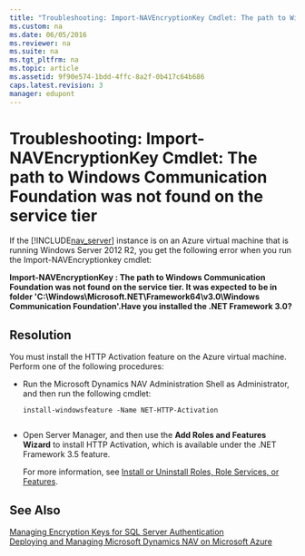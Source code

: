 ```yaml
---
title: "Troubleshooting: Import-NAVEncryptionKey Cmdlet: The path to Windows Communication Foundation was not found on the service tier"
ms.custom: na
ms.date: 06/05/2016
ms.reviewer: na
ms.suite: na
ms.tgt_pltfrm: na
ms.topic: article
ms.assetid: 9f90e574-1bdd-4ffc-8a2f-0b417c64b686
caps.latest.revision: 3
manager: edupont
---
```

# Troubleshooting: Import-NAVEncryptionKey Cmdlet: The path to Windows Communication Foundation was not found on the service tier
If the [!INCLUDE[nav_server](includes/nav_server_md.md)] instance is on an Azure virtual machine that is running Windows Server 2012 R2, you get the following error when you run the Import\-NAVEncryptionkey cmdlet:  
  
 **Import\-NAVEncryptionKey : The path to Windows Communication Foundation was not found on the service tier. It was expected to be in folder 'C:\\Windows\\Microsoft.NET\\Framework64\\v3.0\\Windows Communication Foundation'.Have you installed the .NET Framework 3.0?**  
  
## Resolution  
 You must install the HTTP Activation feature on the Azure virtual machine. Perform one of the following procedures:  
  
-   Run the Microsoft Dynamics NAV Administration Shell as Administrator, and then run the following cmdlet:  
  
    ```  
    install-windowsfeature -Name NET-HTTP-Activation  
  
    ```  
  
-   Open Server Manager, and then use the **Add Roles and Features Wizard** to install HTTP Activation, which is available under the .NET Framework 3.5 feature.  
  
     For more information, see [Install or Uninstall Roles, Role Services, or Features](http://go.microsoft.com/fwlink/?LinkID=623826).  
  
## See Also  
 [Managing Encryption Keys for SQL Server Authentication](Managing-Encryption-Keys-for-SQL-Server-Authentication.md)   
 [Deploying and Managing Microsoft Dynamics NAV on Microsoft Azure](Deploying-and-Managing-Microsoft-Dynamics-NAV-on-Microsoft-Azure.md)